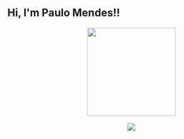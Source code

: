 ## Hi, I'm Paulo Mendes!!
<div align="center">
  <a href="https://github.com/PauloMendes27">
  <img height="180em" src="https://github-readme-stats.vercel.app/api?username=<PauloMendes27>&show_icons=true&theme=dracula&include_all_commits=true&count_private=true"/>

   <a href="https://www.instagram.com/paulo_ha_mendes/" target="_blank"><img src="https://img.shields.io/badge/-Instagram-%23E4405F?style=for-the-badge&logo=instagram&logoColor=white" target="_blank"></a>
</div>
